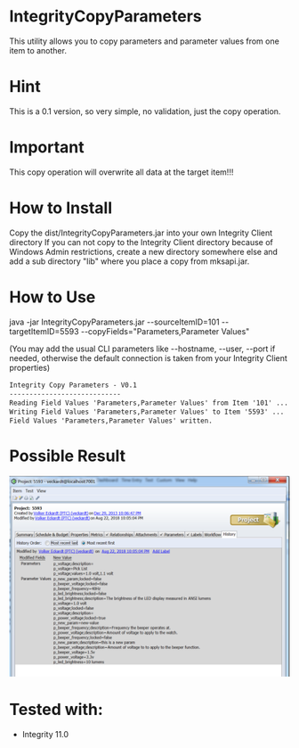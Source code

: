 # IntegrityCopyParameters
This utility allows you to copy parameters and parameter values from one item to another.

# Hint
This is a 0.1 version, so very simple, no validation, just the copy operation.

# Important
This copy operation will overwrite all data at the target item!!!

# How to Install

Copy the dist/IntegrityCopyParameters.jar into your own Integrity Client directory
If you can not copy to the Integrity Client directory because of Windows Admin restrictions, create a new directory somewhere else and add a sub directory "lib" where you place a copy from mksapi.jar.   

# How to Use

java -jar IntegrityCopyParameters.jar --sourceItemID=101 --targetItemID=5593  --copyFields="Parameters,Parameter Values"

(You may add the usual CLI parameters like --hostname, --user, --port if needed, otherwise the default connection is taken from your Integrity Client properties)

```
Integrity Copy Parameters - V0.1
----------------------------
Reading Field Values 'Parameters,Parameter Values' from Item '101' ...
Writing Field Values 'Parameters,Parameter Values' to Item '5593' ...
Field Values 'Parameters,Parameter Values' written.
```

# Possible Result

![CopyParamsResult](doc/CopyParamsResult.PNG)

# Tested with:
- Integrity 11.0
